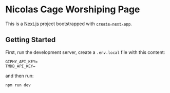 # Nicolas Cage Worshiping Page

This is a [Next.js](https://nextjs.org/) project bootstrapped with [`create-next-app`](https://github.com/vercel/next.js/tree/canary/packages/create-next-app).

## Getting Started

First, run the development server, create a `.env.local` file with this content:

```env
GIPHY_API_KEY=
TMDB_API_KEY=
```

and then run:

```bash
npm run dev
```
